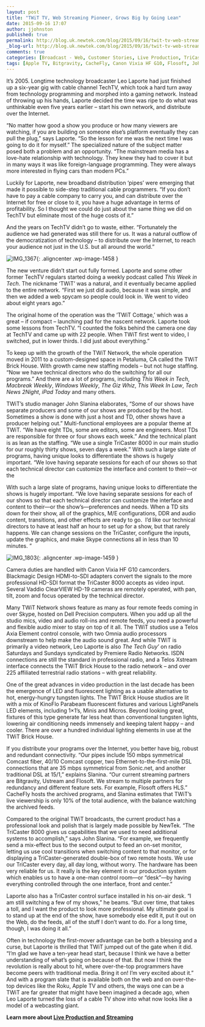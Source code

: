 ```yaml
---
layout: post
title: "TWiT TV, Web Streaming Pioneer, Grows Big by Going Lean"
date: 2015-09-16 17:07
author: jjohnston
published: true
permalink: http://blog.uk.newtek.com/blog/2015/09/16/twit-tv-web-streaming-pioneer-grows-big-by-going-lean/
_blog-url: http://blog.uk.newtek.com/blog/2015/09/16/twit-tv-web-streaming-pioneer-grows-big-by-going-lean/
comments: true
categories: [Broadcast - Web, Customer Stories, Live Production, TriCaster]
tags: [Apple TV, Bitgravity, CacheFly, Canon Vixia HF G10, Flosoft, John Slanina, KinoFlo Parabeam, Leo LaPorte, Omnia audio, Premiere Radio Networks, Roku, Screen Savers, Telos Xstream, This Week in Tech, TriCaster 8000, TWiT Brick House, TWiT.TV, Ustream, Vaddio ClearVIEW HD-19]
---
```

It’s 2005. Longtime technology broadcaster Leo Laporte had just finished up a six-year gig with cable channel TechTV, which took a hard turn away from technology programming and morphed into a gaming network. Instead of throwing up his hands, Laporte decided the time was ripe to do what was unthinkable even five years earlier – start his own network, and distribute over the Internet.

“No matter how good a show you produce or how many viewers are watching, if you are building on someone else’s platform eventually they can pull the plug,” says Laporte. “So the lesson for me was the next time I was going to do it for myself.” The specialized nature of the subject matter posed both a problem and an opportunity. “The mainstream media has a love-hate relationship with technology. They knew they had to cover it but in many ways it was like foreign-language programming. They were always more interested in flying cars than modern PCs.”

Luckily for Laporte, new broadband distribution ‘pipes’ were emerging that made it possible to side-step traditional cable programmers. “If you don’t have to pay a cable company to carry you, and can distribute over the Internet for free or close to it, you have a huge advantage in terms of profitability. So I thought we could do just about the same thing we did on TechTV but eliminate most of the huge costs of it.”

And the years on TechTV didn’t go to waste, either. “Fortunately the audience we had generated was still there for us. It was a natural outflow of the democratization of technology – to distribute over the Internet, to reach your audience not just in the U.S. but all around the world.”

![IMG_1367](https://233b1d13b450eb6b33b4-ac2a33202ef9b63045cbb3afca178df8.ssl.cf1.rackcdn.com/2015/09/IMG_1367.jpg){: .aligncenter .wp-image-1458 }

The new venture didn’t start out fully formed. Laporte and some other former TechTV regulars started doing a weekly podcast called *This Week in Tech*. The nickname ‘TWiT’ was a natural, and it eventually became applied to the entire network. “First we just did audio, because it was simple, and then we added a web spycam so people could look in. We went to video about eight years ago.”

The original home of the operation was the ‘TWiT Cottage,’ which was a great – if compact – launching pad for the nascent network. Laporte took some lessons from TechTV. “I counted the folks behind the camera one day at TechTV and came up with 22 people. When TWiT first went to video, I switched, put in lower thirds. I did just about everything.”

To keep up with the growth of the TWiT Network, the whole operation moved in 2011 to a custom-designed space in Petaluma, CA called the TWiT Brick House. With growth came new staffing models – but not huge staffing. “Now we have technical directors who do the switching for all our programs.” And there are a lot of programs, including *This Week in Tech*, *Macbreak Weekly*, *Windows Weekly*, *The Giz Whiz*, *This Week In Law*, *Tech News 2Night*, *iPad Today* and many others.

TWiT’s studio manager John Slanina elaborates, “Some of our shows have separate producers and some of our shows are produced by the host. Sometimes a show is done with just a host and TD, other shows have a producer helping out.” Multi-functional employees are a popular theme at TWiT. “We have eight TDs, some are editors, some are engineers. Most TDs are responsible for three or four shows each week.” And the technical plant is as lean as the staffing. “We use a single TriCaster 8000 in our main studio for our roughly thirty shows, seven days a week.” With such a large slate of programs, having unique looks to differentiate the shows is hugely important. “We love having separate sessions for each of our shows so that each technical director can customize the interface and content to their—or the

With such a large slate of programs, having unique looks to differentiate the shows is hugely important. “We love having separate sessions for each of our shows so that each technical director can customize the interface and content to their—or the show’s—preferences and needs. When a TD sits down for their show, all of the graphics, M/E configurations, DDR and audio content, transitions, and other effects are ready to go.  I’d like our technical directors to have at least half an hour to set up for a show, but that rarely happens. We can change sessions on the TriCaster, configure the inputs, update the graphics, and make Skype connections all in less than 10 minutes. ”

![IMG_1803](https://233b1d13b450eb6b33b4-ac2a33202ef9b63045cbb3afca178df8.ssl.cf1.rackcdn.com/2015/09/IMG_1803.jpg){: .aligncenter .wp-image-1459 }

Camera duties are handled with Canon Vixia HF G10 camcorders. Blackmagic Design HDMI-to-SDI adapters convert the signals to the more professional HD-SDI format the TriCaster 8000 accepts as video input. Several Vaddio ClearVIEW HD-19 cameras are remotely operated, with pan, tilt, zoom and focus operated by the technical director.

Many TWiT Network shows feature as many as four remote feeds coming in over Skype, hosted on Dell Precision computers. When you add up all the studio mics, video and audio roll-ins and remote feeds, you need a powerful and flexible audio mixer to stay on top of it all. The TWiT studios use a Telos Axia Element control console, with two Omnia audio processors downstream to help make the audio sound great. And while TWiT is primarily a video network, Leo Laporte is also *The Tech Guy*’ on radio Saturdays and Sundays syndicated by Premiere Radio Networks. ISDN connections are still the standard in professional radio, and a Telos Xstream interface connects the TWiT Brick House to the radio network – and over 225 affiliated terrestrial radio stations – with great reliability.

One of the great advances in video production in the last decade has been the emergence of LED and fluorescent lighting as a usable alternative to hot, energy-hungry tungsten lights. The TWiT Brick House studios are lit with a mix of KinoFlo Parabeam fluorescent fixtures and various LightPanels LED elements, including 1×1’s, Minis and Micros. Beyond looking great, fixtures of this type generate far less heat than conventional tungsten lights, lowering air conditioning needs immensely and keeping talent happy – and cooler. There are over a hundred individual lighting elements in use at the TWiT Brick House.

If you distribute your programs over the Internet, you better have big, robust and redundant connectivity. “Our pipes include 150 mbps symmetrical Comcast fiber, 40/10 Comcast copper, two Ethernet-to-the-first-mile DSL connections that are 35 mbps symmetrical from Sonic.net, and another traditional DSL at 15/1,” explains Slanina. “Our current streaming partners are Bitgravity, Ustream and Flosoft. We stream to multiple partners for redundancy and different feature sets. For example, Flosoft offers HLS.” CacheFly hosts the archived programs, and Slanina estimates that TWiT’s live viewership is only 10% of the total audience, with the balance watching the archived feeds.

Compared to the original TWiT broadcasts, the current product has a professional look and polish that is largely made possible by NewTek. “The TriCaster 8000 gives us capabilities that we used to need additional systems to accomplish,” says John Slanina. “For example, we frequently send a mix-effect bus to the second output to feed an on-set monitor, letting us use cool transitions when switching content to that monitor, or for displaying a TriCaster-generated double-box of two remote hosts. We use our TriCaster every day, all day long, without worry. The hardware has been very reliable for us. It really is the key element in our production system which enables us to have a one-man control room—or “desk”—by having everything controlled through the one interface, front and center.”

Laporte also has a TriCaster control surface installed in his on-air desk. “I am still switching a few of my shows,” he beams. “But over time, that takes a toll, and I want the product to look more professional. My ultimate goal is to stand up at the end of the show, have somebody else edit it, put it out on the Web, do the feeds, all of the stuff I don’t want to do. For a long time, though, I was doing it all.”

Often in technology the first-mover advantage can be both a blessing and a curse, but Laporte is thrilled that TWiT jumped out of the gate when it did. “I’m glad we have a ten-year head start, because I think we have a better understanding of what’s going on because of that. But now I think the revolution is really about to hit, where over-the-top programmers have become peers with traditional media. Bring it on! I’m very excited about it.” And with a program slate that is available both on the web and on over-the-top devices like the Roku, Apple TV and others, the ways one can be a TWiT are far greater that might have been imagined a decade ago, when Leo Laporte turned the loss of a cable TV show into what now looks like a model of a webcasting giant.

**Learn more about [Live Production and Streaming](http://www.uk.newtek.com/solutions/live-production-a-streaming.html)**
